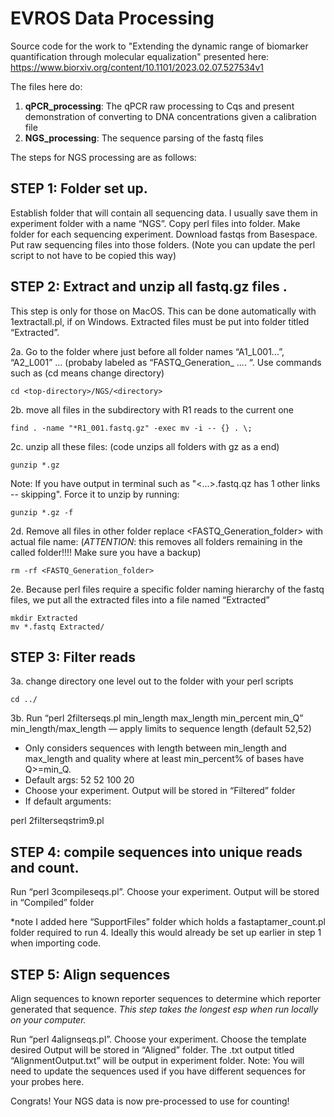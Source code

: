 # EVROS Data Processing 
Source code for the work to "Extending the dynamic range of biomarker quantification through molecular equalization" presented here: https://www.biorxiv.org/content/10.1101/2023.02.07.527534v1

The files here do:
1) **qPCR_processing**: The qPCR raw processing to Cqs and present demonstration of converting to DNA concentrations given a calibration file 
2) **NGS_processing**: The sequence parsing of the fastq files 

The steps for NGS processing are as follows: 

## STEP 1: Folder set up. 
Establish folder that will contain all sequencing data. I usually save them in experiment folder with a name “NGS”.  Copy perl files into folder. Make folder for each sequencing experiment. Download fastqs from Basespace. Put raw sequencing files into those folders. (Note you can update the perl script to not have to be copied this way) 

## STEP 2: Extract and unzip all fastq.gz files . 
This step is only for those on MacOS. This can be done automatically with 1extractall.pl, if on Windows. Extracted files must be put into folder titled “Extracted”.

2a. Go to the folder where just before all folder names “A1_L001...”, “A2_L001” ...  (probaby labeled as “FASTQ_Generation_<DATE> .... “. Use commands such as (cd means change directory)
    
    cd <top-directory>/NGS/<directory>  

2b. move all files in the subdirectory with R1 reads to the current one 
 
    find . -name "*R1_001.fastq.gz" -exec mv -i -- {} . \;

2c. unzip all these files: (code unzips all folders with gz as a end)

    gunzip *.gz	 

Note: If you have output in terminal such as "<...>.fastq.qz has 1 other links -- skipping". Force it to unzip by running: 
    
    gunzip *.gz -f 
  
2d. Remove all files in other folder replace <FASTQ_Generation_folder> with actual file name: (*ATTENTION*: this removes all folders remaining in the called folder!!!! Make sure you have a backup)
    
    rm -rf <FASTQ_Generation_folder>
  
2e. Because perl files require a specific folder naming hierarchy of the fastq files, we put all the extracted files into a file named “Extracted” 
  
    mkdir Extracted 
    mv *.fastq Extracted/   
 
## STEP 3: Filter reads 

3a. change directory one level out to the folder with your perl scripts 

    cd ../
  
3b. Run “perl 2filterseqs.pl min_length max_length min_percent min_Q” 
    min_length/max_length — apply limits to sequence length (default 52,52)
   -  Only considers sequences with length between min_length and max_length and quality where at least min_percent% of bases have Q>=min_Q.
   - Default args: 52 52 100 20
   - Choose your experiment. Output will be stored in “Filtered” folder
   - If default arguments:
  
  perl 2filterseqstrim9.pl
  
## STEP 4: compile sequences into unique reads and count.
Run “perl 3compileseqs.pl”. Choose your experiment. Output will be stored in “Compiled” folder

*note I added here “SupportFiles” folder which holds a fastaptamer_count.pl folder required to run 4. Ideally this would already be set up earlier in step 1 when importing code.  
  
## STEP 5: Align sequences 
Align sequences to known reporter sequences to determine which reporter generated that sequence. *This step takes the longest esp when run locally on your computer.* 
   
 Run “perl 4alignseqs.pl”. Choose your experiment. Choose the template desired Output will be stored in “Aligned” folder.
 The .txt output titled “AlignmentOutput.txt” will be output in experiment folder.
 Note: You will need to update the sequences used if you have different sequences for your probes here. 
  
Congrats! Your NGS data is now pre-processed to use for counting! 
  
  

